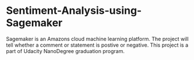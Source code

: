 # Sentiment-Analysis-using-Sagemaker

Sagemaker is an Amazons cloud machine learning platform. The project will tell whether a comment or statement is postive or negative.
This project is a part of Udacity NanoDegree graduation program.

